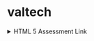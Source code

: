 # valtech
<details>
  <summary>HTML 5 Assessment Link</summary>
  <a href="https://forms.gle/ijeqnd7kJ8WejjXE6"> Link </a>
</details>
